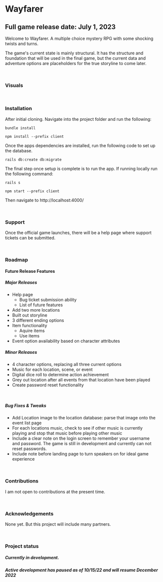 # Wayfarer

## Full game release date: July 1, 2023

Welcome to Wayfarer. A multiple choice mystery RPG with some shocking twists and turns.

The game's current state is mainly structural. It has the structure and foundation that will be used in the final game, but the current data and adventure options are placeholders for the true storyline to come later.
<p>&nbsp;</p>


### Visuals

<p>&nbsp;</p>


### Installation

After initial cloning. Navigate into the project folder and run the following:

```
bundle install
```
```
npm install --prefix client
```
Once the apps dependencies are installed, run the following code to set up the database.
```
rails db:create db:migrate
```
The final step once setup is complete is to run the app. If running locally run the following command:
```
rails s
```
```
npm start --prefix client
```
Then navigate to http://localhost:4000/
<p>&nbsp;</p>


### Support
Once the official game launches, there will be a help page where support tickets can be submitted.
<p>&nbsp;</p>


### Roadmap
#### Future Release Features
##### Major Releases
- Help page
  - Bug ticket submission ability
  - List of future features
- Add two more locations
- Built out storyline
- 3 different ending options
- Item functionality
  - Aquire items
  - Use items
- Event option availability based on character attributes

##### Minor Releases
- 4 character options, replacing all three current options
- Music for each location, scene, or event
- Digital dice roll to determine action achievement
- Grey out location after all events from that location have been played
- Create password reset functionality
<p>&nbsp;</p>

##### Bug Fixes & Tweaks
- Add Location image to the location database: parse that image onto the event list page
- For each locations music, check to see if other music is currently playing and stop that music before playing other music
- Include a clear note on the login screen to remember your username and password. The game is still in development and currently can not reset passwords.
- Include note before landing page to turn speakers on for ideal game experience
<p>&nbsp;</p>


### Contributions
I am not open to contributions at the present time.
<p>&nbsp;</p>


### Acknowledgements
None yet. But this project will include many partners.
<p>&nbsp;</p>


### Project status
##### Currently in development.
##### Active development has paused as of 10/15/22 and will resume December 2022

